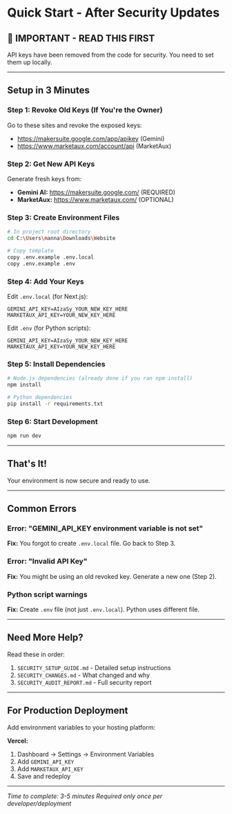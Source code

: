 # Quick Start - After Security Updates

## 🚨 IMPORTANT - READ THIS FIRST

API keys have been removed from the code for security. You need to set them up locally.

---

## Setup in 3 Minutes

### Step 1: Revoke Old Keys (If You're the Owner)

Go to these sites and revoke the exposed keys:
- https://makersuite.google.com/app/apikey (Gemini)
- https://www.marketaux.com/account/api (MarketAux)

### Step 2: Get New API Keys

Generate fresh keys from:
- **Gemini AI:** https://makersuite.google.com/ (REQUIRED)
- **MarketAux:** https://www.marketaux.com/ (OPTIONAL)

### Step 3: Create Environment Files

```bash
# In project root directory
cd C:\Users\manna\Downloads\Website

# Copy template
copy .env.example .env.local
copy .env.example .env
```

### Step 4: Add Your Keys

Edit `.env.local` (for Next.js):
```env
GEMINI_API_KEY=AIzaSy_YOUR_NEW_KEY_HERE
MARKETAUX_API_KEY=YOUR_NEW_KEY_HERE
```

Edit `.env` (for Python scripts):
```env
GEMINI_API_KEY=AIzaSy_YOUR_NEW_KEY_HERE
MARKETAUX_API_KEY=YOUR_NEW_KEY_HERE
```

### Step 5: Install Dependencies

```bash
# Node.js dependencies (already done if you ran npm install)
npm install

# Python dependencies
pip install -r requirements.txt
```

### Step 6: Start Development

```bash
npm run dev
```

---

## That's It!

Your environment is now secure and ready to use.

---

## Common Errors

### Error: "GEMINI_API_KEY environment variable is not set"

**Fix:** You forgot to create `.env.local` file. Go back to Step 3.

### Error: "Invalid API Key"

**Fix:** You might be using an old revoked key. Generate a new one (Step 2).

### Python script warnings

**Fix:** Create `.env` file (not just `.env.local`). Python uses different file.

---

## Need More Help?

Read these in order:
1. `SECURITY_SETUP_GUIDE.md` - Detailed setup instructions
2. `SECURITY_CHANGES.md` - What changed and why
3. `SECURITY_AUDIT_REPORT.md` - Full security report

---

## For Production Deployment

Add environment variables to your hosting platform:

**Vercel:**
1. Dashboard → Settings → Environment Variables
2. Add `GEMINI_API_KEY`
3. Add `MARKETAUX_API_KEY`
4. Save and redeploy

---

*Time to complete: 3-5 minutes*
*Required only once per developer/deployment*
